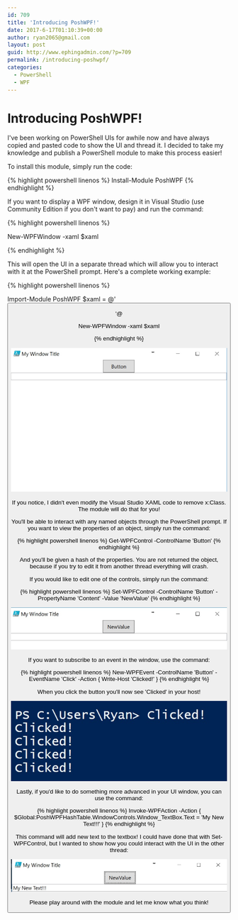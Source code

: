 ```yaml
---
id: 709
title: 'Introducing PoshWPF!'
date: 2017-6-17T01:10:39+00:00
author: ryan2065@gmail.com
layout: post
guid: http://www.ephingadmin.com/?p=709
permalink: /introducing-poshwpf/
categories:
  - PowerShell
  - WPF
---
```


# Introducing PoshWPF!

I've been working on PowerShell UIs for awhile now and have always copied and pasted 
code to show the UI and thread it. I decided to take my knowledge and publish a PowerShell 
module to make this process easier!

To install this module, simply run the code:

{% highlight powershell linenos %}
Install-Module PoshWPF
{% endhighlight %}

If you want to display a WPF window, design it in Visual Studio (use Community 
Edition if you don't want to pay) and run the command:

{% highlight powershell linenos %}

New-WPFWindow -xaml $xaml

{% endhighlight %}

This will open the UI in a separate thread which will allow you to interact with it 
at the PowerShell prompt.  Here's a complete working example:

{% highlight powershell linenos %}

Import-Module PoshWPF
$xaml = @'
<Window x:Class="WpfApp1.MainWindow"
        xmlns="http://schemas.microsoft.com/winfx/2006/xaml/presentation"
        xmlns:x="http://schemas.microsoft.com/winfx/2006/xaml"
        xmlns:d="http://schemas.microsoft.com/expression/blend/2008"
        xmlns:mc="http://schemas.openxmlformats.org/markup-compatibility/2006"
        xmlns:local="clr-namespace:WpfApp1"
        mc:Ignorable="d"
        Title="My Window Title" Height="350" Width="525">
    <StackPanel>
        <Button Name="Button" Width="75" Height="30" Content="Button"/>
        <TextBox Name="TextBox"/>
    </StackPanel>
</Window>

'@

New-WPFWindow -xaml $xaml

{% endhighlight %}

![New-WPFWindow](\images\2017-6-17\New-WPFWindow.jpg)

If you notice, I didn't even modify the Visual Studio XAML code to remove x:Class. 
The module will do that for you!

You'll be able to interact with any named objects through the PowerShell prompt. 
If you want to view the properties of an object, simply run the command:

{% highlight powershell linenos %}
Get-WPFControl -ControlName 'Button'
{% endhighlight %}

And you'll be given a hash of the properties. You are not returned the object, 
because if you try to edit it from another thread everything will crash. 

If you would like to edit one of the controls, simply run the command:

{% highlight powershell linenos %}
Set-WPFControl -ControlName 'Button' -PropertyName 'Content' -Value 'NewValue'
{% endhighlight %}

![ChangeButtonValue](\images\2017-6-17\ChangeButtonValue.jpg)

If you want to subscribe to an event in the window, use the command:

{% highlight powershell linenos %}
New-WPFEvent -ControlName 'Button' -EventName 'Click' -Action { Write-Host 'Clicked!' }
{% endhighlight %}

When you click the button you'll now see 'Clicked' in your host!

![Clicked](\images\2017-6-17\Clicked.jpg)

Lastly, if you'd like to do something more advanced in your UI window, you can 
use the command:

{% highlight powershell linenos %}
Invoke-WPFAction -Action { $Global:PoshWPFHashTable.WindowControls.Window_TextBox.Text = 'My New Text!!!' }
{% endhighlight %}

This command will add new text to the textbox! I could have done that with 
Set-WPFControl, but I wanted to show how you could interact with the UI in the 
other thread:

![ChangeText](\images\2017-6-17\ChangeText.jpg)

Please play around with the module and let me know what you think!